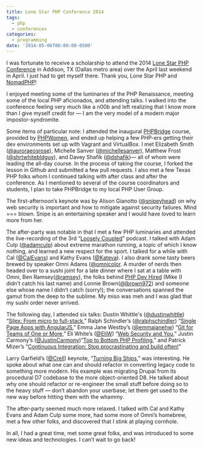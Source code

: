 ```yaml
---
title: Lone Star PHP Conference 2014
tags:
  - php
  - conferences
categories:
  - programming
date: '2014-05-06T00:00:00-0500'
---
```


I was fortunate to receive a scholarship to attend the 2014 [Lone Star PHP Conference](http://lonestarphp.com/) in Addison, TX (Dallas metro area) over the April last weekend in April. I just had to get myself there. Thank you, Lone Star PHP and [NomadPHP](http://nomadphp.com/)!

I enjoyed meeting some of the luminaries of the PHP Renaissance, meeting some of the local PHP aficionados, and attending talks. I walked into the conference feeling very much like a n00b and left realizing that I know more than I give myself credit for — I am the very model of a modern major impostor-syndromite.

Some items of particular note:
I attended the inaugural [PHPBridge](http://phpbridge.org/) course, provided by [PHPWomen](http://phpwomen.org/), and ended up helping a few PHP-ers getting their dev environments set up with Vagrant and VirtualBox. I met Elizabeth Smith ([@auroraeosrose](https://twitter.com/auroraeosrose)), Michelle Sanver ([@michellesanver](https:/twitter.com/michellesanver)), Matthew Frost ([@shrtwhitebldguy](https://twitter.com/shrtwhitebldguy)), and Davey Shafik ([@dshafik](https://twitter.com/dshafik))— all of whom were leading the all-day course. In the process of taking the course, I forked the lesson in Github and submitted a few pull requests. I also met a few Texas PHP folks whom I continued talking with after class and after the conference. As I mentioned to several of the course coordinators and students, I plan to take PHPBridge to my local PHP User Group.

The first-afternoon’s keynote was by Alison Gianotto ([@snipeyhead](https://twitter.com/snipeyhead)) on why web security is important and how to mitigate against security failures. Mind === blown. Snipe is an entertaining speaker and I would have loved to learn more from her.

The after-party was notable in that I met a few PHP luminaries and attended the live-recording of the 3rd “[Loosely Coupled](http://looselycoupled.info/blog/2014/04/30/episode-3-conference-conversations/)” podcast. I talked with Adam Culp ([@adamculp](https://twitter.com/adamculp)) about extreme marathon running, a topic of which I know nothing, and learned a new respect for the sport. I talked for a while with Cal ([@CalEvans](https://twitter.com/CalEvans)) and Kathy Evans ([@Kateva](https://twitter.com/Kateva)). I also drank some tasty beers brewed by speaker Omni Adams ([@omnicolor](https://twitter.com/omnicolor). A murder of nerds then headed over to a sushi joint for a late dinner where I sat at a table with Omni, Ben Ramsey([@ramsey](https://twitter.com/ramsey)), the folks behind [PHP Dev Hired](http://www.phpdevhired.com/) (Mike (I didn’t catch his last name) and Lonnie Brown([@lbrown972](https://twitter.com/lbrown972)) and someone else whose name I didn’t catch (sorry!); the conversations spanned the gamut from the deep to the sublime. My miso was meh and I was glad that my sushi order never arrived.

The following day, I attended six talks: Dustin Whittle's ([@dustinwhittle](https://twitter.com/dustinwhittle)) “[Silex: From micro to full-stack](http://symfony.com/video/26/silex-from-micro-to-full-stack/English),” Ralph Schindler’s ([@ralphschindler](https://twitter.com/ralphschindler)) “[Single Page Apps with AngularJS](http://lanyrd.com/2014/lonestarphp/scxrty/),” Emma Jane Westby’s ([@emmajanehw](https://twitter.com/emmajanehw)) “[Git for Teams of One or More](http://drupalizeme.github.io/workflow-git-workshop/presentations/slides/session-lonestarphp.html#/),” Eli White’s ([@EliW](https://twitter.com/EliW)) “[Web Security and You](https://www.youtube.com/watch?v=ROlhsYQH3qY),” Justin Carmony’s ([@JustinCarmony](https://twitter.com/JustinCarmony))“[Top to Bottom PHP Profiling](https://speakerdeck.com/justincarmony/top-to-bottom-php-profiling),” and Patrick Mizer’s “[Continuous Integration: Stop procrastinating and build often!](http://www.austintechvideos.com/austinphp/2014/09/21/austinphp-continuous-integration-stop-procrastinating-and-build-often/)”

Larry Garfield’s ([@Crell](https://twitter.com/Crell)) keynote, “[Turning Big Ships](http://slidedeck.io/Crell/slides-turning-big-ships),” was interesting. He spoke about what one can and should refactor in converting legacy code to something more modern. His example was migrating Drupal from its procedural D7 codebase to the more object-oriented D8. He talked about why one should refactor or re-engineer the small stuff before doing so to the heavy stuff — don’t abandon your userbase; let them get used to the new way before hitting them with the whammy.

The after-party seemed much more relaxed. I talked with Cal and Kathy Evans and Adam Culp some more, had some more of Omni’s homebrew, met a few other folks, and discovered that I stink at playing cornhole.

In all, I had a great time, met some great folks, and was introduced to some new ideas and technologies. I can’t wait to go back!

